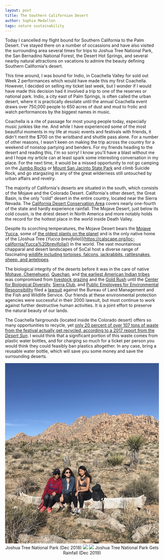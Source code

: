 ```yaml
---
layout: post
title: The Southern Californian Desert
author: Sophia Medallon
tags: nature sustainability
---
```


Today I cancelled my flight bound for Southern California to the Palm Desert. I've stayed there on a number of occassions and have also visited the surrounding area several times for trips to Joshua Tree National Park, the San Bernadino National Forest, the Desert Hot Springs, and several nearby natural attractions on vacations to admire the beauty defining Southern California's desert.

This time around, I was bound for Indio, in Coachella Valley for sold out Week 2 performances which would have made this my first Coachella. However, I decided on selling my ticket last week, but I wonder if I would have made this decision had it involved a trip to one of the reserves or national park. Indio, a city east of Palm Springs, is often called the urban desert, where it is practically desolate until the annual Coachella event draws over 750,000 people to 650 acres of dust and mud to frolic and watch performances by the biggest names in music.

Coachella is a rite of passage for most young people today, especially music junkies like me. And while I have experienced some of the most beautiful moments in my life at music events and festivals with friends, it didn't merit the $700 on the wristband and shuttle pass alone. For a number of other reasons, I wasn't keen on making the trip across the country for a weekend of nonstop partying and benders. 
For my friends heading to the desert and reading this, I'm so sorry! I know you'll have a blast without me and I hope my article can at least spark some interesting conversation in my place. For the next time, it would be a missed opportunity to not go camping on the [Jumbo Rocks](https://www.nps.gov/jotr/planyourvisit/jumbo-rocks-campground.htm) or [Mount San Jacinto State Park](https://www.parks.ca.gov/?page_id=636) and climb Suicide Rock, and go stargazing in any of the great wilderness still untouched by urban affairs and revelry.

The majority of California's deserts are situated in the south, which consists of the Mojave and the Colorado Desert. California's other desert, the Great Basin, is the only "cold" desert in the entire country, located near the Sierra Nevada. The [California Desert Conservation Area](https://www.biologicaldiversity.org/programs/public_lands/deserts/california_desert_conservation_area/index.html) covers nearly one-fourth of the state and hardly experience rainfall. The Mojave Desert, just below its cold cousin, is the driest desert in North America and more notably holds the record for the hottest place in the world inside Death Valley. 

Despite its scorching temperatures, the Mojave Desert bears the [Mojave Yucca](https://calscape.org/Yucca-schidigera-(Mojave-Yucca)?srchcr=sc56e1c1e51f976), some of [the oldest plants on the planet](https://www.sciencefocus.com/nature/top-10-oldest-plants-on-the-planet/) and is the only native home of the [Joshua Tree (*Yucca brevifolia*)](https://calscape.org/loc-california/Yucca%20brevifolia() in the world. The vast mountainous chapparal and desert landscapes of SoCal host a diverse range of fascinating [wildlife including tortoises, falcons, jackrabbits, rattlesnakes, sheep, and antelopes](https://www.fs.usda.gov/land/pubs/ecoregions/ch40.html). 

The biological integrity of the deserts before it was in the care of native [Mohave, Chemehuevi](https://www.nps.gov/moja/learn/historyculture/index.htm), [Quechan](https://www.biologicaldiversity.org/programs/public_lands/deserts/california_desert_conservation_area/history.html), and [the earliest American Indian tribes](http://mojavedesert.net/people/american-indians.html) was compromised from [livestock grazing](https://www.parks.ca.gov/pages/735/files/insertgrasslandinvaders3up.pdf) and the [Gold Rush](https://www.parks.ca.gov/?page_id=1081) until the [Center for Biological Diversity](https://www.biologicaldiversity.org), [Sierra Club](https://www.sierraclub.org), and [Public Employees for Environmental Responsibility](https://peer.org) filed a  [lawsuit](https://www.biologicaldiversity.org/programs/public_lands/deserts/california_desert_conservation_area/pdfs/complaint_2000.pdf) against the Bureau of Land Management and the Fish and Wildlife Service. Our friends at these environmental protection agencies were successful in their 2000 lawsuit, but must continue to work against further destructive human activities. It is a joint effort to preserve the natural beauty of our lands. 

The Coachella fairgrounds (located inside the Colorado desert) offers so many opportunities to recycle, yet [only 20 percent of over 107 tons of waste from the festival actually get recycled, according to a 2017 report from the *Desert Sun*](https://www.desertsun.com/story/life/entertainment/music/coachella/2017/04/21/coachella-generates-107-tons-solid-waste-each-day-20-gets-recycled/305682001/). I would think that a significant portion of this waste comes from plastic water bottles, and for charging so much for a ticket per person you would think they could feasibly ban plastics altogether. In any case, bring a reusable water bottle, which will save you some money and save the surrounding deserts.

<div style='text-align: center;'>
<img src='/images/IMG_1445.JPG'>
Joshua Tree National Park (Dec 2018)
<img src='/images/IMG_5434.png'>
<img src='/images/IMG_9042.png'>
Joshua Tree National Park Gets Rainfall (Dec 2019)
